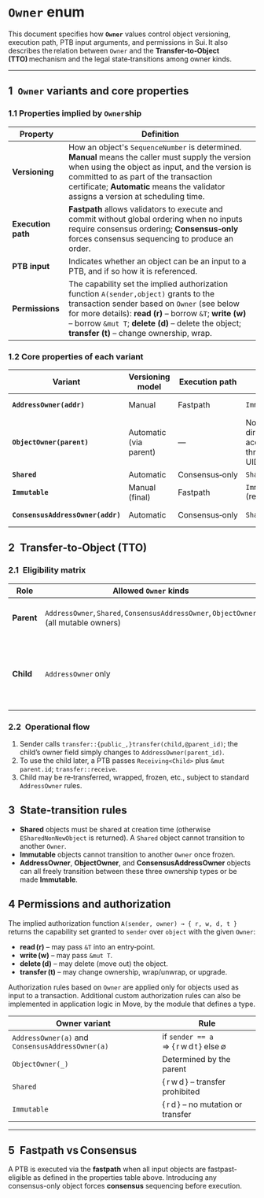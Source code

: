 # `Owner` enum

This document specifies how **`Owner`** values control object versioning, execution path, PTB input arguments, and permissions in Sui. It also describes the relation between `Owner` and the **Transfer‑to‑Object (TTO)** mechanism and the legal state‑transitions among owner kinds.

---

## 1 `Owner` variants and core properties

### 1.1 Properties implied by `Owner`ship

| Property | Definition |
|----------|------------|
| **Versioning** | How an object's `SequenceNumber` is determined. **Manual** means the caller must supply the version when using the object as input, and the version is committed to as part of the transaction certificate; **Automatic** means the validator assigns a version at scheduling time. |
| **Execution path** | **Fastpath** allows validators to execute and commit without global ordering when no inputs require consensus ordering; **Consensus‑only** forces consensus sequencing to produce an order. |
| **PTB input** | Indicates whether an object can be an input to a PTB, and if so how it is referenced.
| **Permissions** | The capability set the implied authorization function `A(sender,object)` grants to the transaction sender based on `Owner` (see below for more details): **read (r)** – borrow `&T`; **write (w)** – borrow `&mut T`; **delete (d)** – delete the object; **transfer (t)** – change ownership, wrap. |


### 1.2 Core properties of each variant

| Variant | Versioning model | Execution path | PTB input | Permissions |
|---------|-----------------|----------------|-----------------|--------------------|
| **`AddressOwner(addr)`** | Manual | Fastpath | `ImmOrOwnedObject` | only `addr` ⇒ **r w d t** |
| **`ObjectOwner(parent)`** | Automatic (via parent) | — | Not accepted directly; accessed through parent UID | Via parent |
| **`Shared`** | Automatic | Consensus‑only | `SharedObject` | global **r w d** |
| **`Immutable`** | Manual (final) | Fastpath | `ImmOrOwnedObject` (read‑only) | global **r d** |
| **`ConsensusAddressOwner(addr)`** | Automatic | Consensus‑only | `SharedObject` | only `addr` ⇒ **r w d t** |

## 2 Transfer‑to‑Object (TTO)

### 2.1 Eligibility matrix

| Role | Allowed `Owner` kinds | Notes |
|------|----------------------|--------------------|
| **Parent** | `AddressOwner`, `Shared`, `ConsensusAddressOwner`, `ObjectOwner` (all mutable owners) | Cannot receive from `Immutable` |
| **Child** | `AddressOwner` only | Transfer to an object ID same as you would an address |

### 2.2 Operational flow

1. Sender calls `transfer::{public_,}transfer(child,@parent_id)`; the child’s owner field simply changes to `AddressOwner(parent_id)`.  
2. To use the child later, a PTB passes `Receiving<Child>` plus `&mut parent.id`; `transfer::receive`.  
3. Child may be re‑transferred, wrapped, frozen, etc., subject to standard `AddressOwner` rules.

## 3 State‑transition rules

* **Shared** objects must be shared at creation time (otherwise `ESharedNonNewObject` is returned). A `Shared` object cannot transition to another `Owner`.
* **Immutable** objects cannot transition to another `Owner` once frozen.
* **AddressOwner**, **ObjectOwner**, and **ConsensusAddressOwner** objects can all freely transition between these three ownership types or be made **Immutable**.

## 4 Permissions and authorization 

The implied authorization function `A(sender, owner) → { r, w, d, t }` returns the capability set granted to `sender` over `object` with the given `Owner`:

* **read (r)** – may pass `&T` into an entry‑point.  
* **write (w)** – may pass `&mut T`.  
* **delete (d)** – may delete (move out) the object.  
* **transfer (t)** – may change ownership, wrap/unwrap, or upgrade.

Authorization rules based on `Owner` are applied only for objects used as input to a transaction. Additional custom authorization rules can also be implemented in application logic in Move, by the module that defines a type.

| Owner variant | Rule |
|---------------|------|
| `AddressOwner(a)` and `ConsensusAddressOwner(a)` | if `sender == a` ⇒ { r w d t } else ∅ |
| `ObjectOwner(_)` | Determined by the parent |
| `Shared` | { r w d } – transfer prohibited |
| `Immutable` | { r d } – no mutation or transfer |

---

## 5 Fastpath vs Consensus

A PTB is executed via the **fastpath** when all input objects are fastpast-eligible as defined in the properties table above. Introducing any consensus-only object forces **consensus** sequencing before execution.
